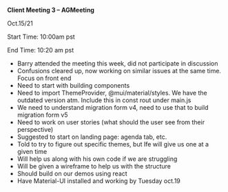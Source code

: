 ﻿**Client Meeting 3 – AGMeeting**

Oct.15/21

Start Time: 10:00am pst

End Time: 10:20 am pst

- Barry attended the meeting this week, did not participate in discussion
- Confusions cleared up, now working on similar issues at the same time. Focus on front end
- Need to start with building components
- Need to import ThemeProvider, @mui/material/styles. We have the outdated version atm. Include this in const rout under main.js
- We need to understand migration form v4, need to use that to build migration form v5
- Need to work on user stories (what should the user see from their perspective)
- Suggested to start on landing page: agenda tab, etc.
- Told to try to figure out specific themes, but Ife will give us one at a given time
- Will help us along with his own code if we are struggling
- Will be given a wireframe to help us with the structure
- Should build on our demos using react
- Have Material-UI installed and working by Tuesday oct.19
